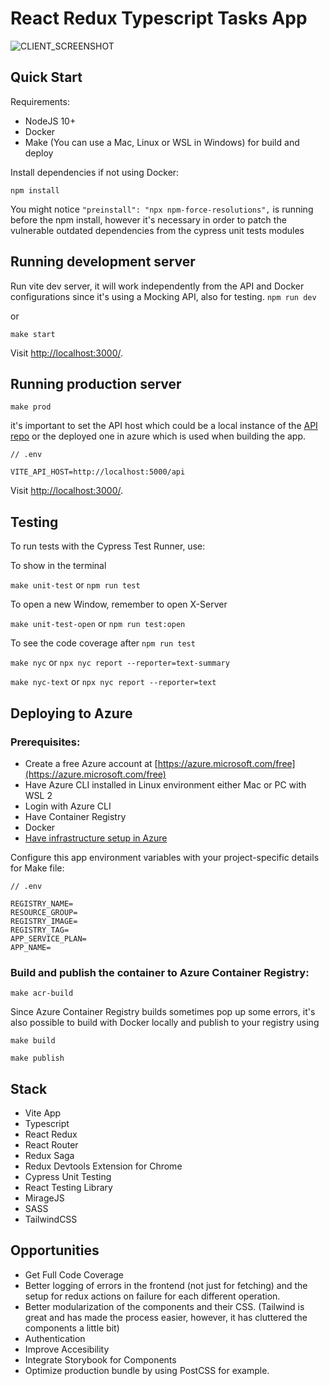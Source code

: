 # React Redux Typescript Tasks App

![CLIENT_SCREENSHOT](https://user-images.githubusercontent.com/34385962/138495939-d7472060-0965-4b47-897f-50084176471d.png)
 

## **Quick Start**

Requirements:

- NodeJS 10+
- Docker
- Make (You can use a Mac, Linux or WSL in Windows) for build and deploy

Install dependencies if not using Docker:

`npm install`

You might notice `"preinstall": "npx npm-force-resolutions",` is running before the npm install, however it's necessary in order to patch the vulnerable outdated dependencies from the cypress unit tests modules

## **Running development server**

Run vite dev server, it will work independently from the API and Docker configurations since it's using a Mocking API, also for testing.
`npm run dev`

or

`make start`

Visit [http://localhost:3000/](http://localhost:3000/).

## **Running production server**

`make prod`

it's important to set the API host which could be a local instance of the [API repo](https://github.com/danielmgzzg/python-fastapi-tasks/) or the deployed one in azure which is used when building the app.

```
// .env

VITE_API_HOST=http://localhost:5000/api
```

Visit [http://localhost:3000/](http://localhost:3000/).

## **Testing**

To run tests with the Cypress Test Runner, use:

To show in the terminal

`make unit-test` or `npm run test`

To open a new Window, remember to open X-Server

`make unit-test-open` or `npm run test:open`

To see the code coverage after `npm run test`

`make nyc` or `npx nyc report --reporter=text-summary`

`make nyc-text` or `npx nyc report --reporter=text`

## **Deploying to Azure**

### **Prerequisites:**

- Create a free Azure account at [https://azure.microsoft.com/free](https://azure.microsoft.com/free)
- Have Azure CLI installed in Linux environment either Mac or PC with WSL 2
- Login with Azure CLI
- Have Container Registry
- Docker
- [Have infrastructure setup in Azure](https://github.com/danielmgzzg/node-express-ts-tasks#infrastructure)

Configure this app environment variables with your project-specific details for Make file:

```
// .env

REGISTRY_NAME=
RESOURCE_GROUP=
REGISTRY_IMAGE=
REGISTRY_TAG=
APP_SERVICE_PLAN=
APP_NAME=
```

### **Build and publish the container to Azure Container Registry:**

`make acr-build`

Since Azure Container Registry builds sometimes pop up some errors, it's also possible to build with Docker locally and publish to your registry using

`make build`

`make publish`

## **Stack**

- Vite App
- Typescript
- React Redux
- React Router
- Redux Saga
- Redux Devtools Extension for Chrome
- Cypress Unit Testing
- React Testing Library
- MirageJS
- SASS
- TailwindCSS

## **Opportunities**

- Get Full Code Coverage
- Better logging of errors in the frontend (not just for fetching) and the setup for redux actions on failure for each different operation.
- Better modularization of the components and their CSS. (Tailwind is great and has made the process easier, however, it has cluttered the components a little bit)
- Authentication
- Improve Accesibility
- Integrate Storybook for Components
- Optimize production bundle by using PostCSS for example.
